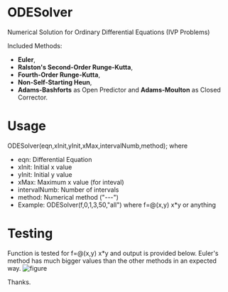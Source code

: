 # ODESolver
Numerical Solution for Ordinary Differential Equations (IVP Problems)


  Included Methods:
- **Euler**, 
- **Ralston's Second-Order Runge-Kutta**, 
- **Fourth-Order Runge-Kutta**, 
- **Non-Self-Starting Heun**, 
- **Adams-Bashforts** as Open Predictor and **Adams-Moulton** as Closed Corrector.

# Usage
ODESolver(eqn,xInit,yInit,xMax,intervalNumb,method);
where 
 
- eqn: Differential Equation
- xInit: Initial x value
- yInit: Initial y value
- xMax: Maximum x value (for inteval)
- intervalNumb: Number of intervals
- method: Numerical method ("---")
- Example: ODESolver(f,0,1,3,50,"all") where f=@(x,y) x*y or anything

# Testing
Function is tested for f=@(x,y) x*y and output is provided below. Euler's method has much bigger values than the other methods in an expected way. 
![figure](https://user-images.githubusercontent.com/80001281/110864563-5f173980-82d3-11eb-8257-52e27345e703.png)

Thanks.
